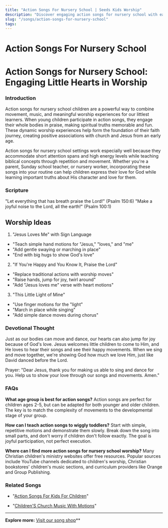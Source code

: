 ```yaml
---
title: "Action Songs For Nursery School | Seeds Kids Worship"
description: "Discover engaging action songs for nursery school with easy motions and biblical lessons. Perfect for children's worship, Sunday school, and family devotions."
slug: "/songs/action-songs-for-nursery-school"
tags:
---
```


# Action Songs For Nursery School

# Action Songs for Nursery School: Engaging Little Hearts in Worship

### Introduction
Action songs for nursery school children are a powerful way to combine movement, music, and meaningful worship experiences for our littlest learners. When young children participate in action songs, they engage their whole bodies in praise, making spiritual truths memorable and fun. These dynamic worship experiences help form the foundation of their faith journey, creating positive associations with church and Jesus from an early age.

Action songs for nursery school settings work especially well because they accommodate short attention spans and high energy levels while teaching biblical concepts through repetition and movement. Whether you're a parent, Sunday school teacher, or nursery worker, incorporating these songs into your routine can help children express their love for God while learning important truths about His character and love for them.

### Scripture
"Let everything that has breath praise the Lord!" (Psalm 150:6)
"Make a joyful noise to the Lord, all the earth!" (Psalm 100:1)

## Worship Ideas
1. "Jesus Loves Me" with Sign Language
- "Teach simple hand motions for "Jesus," "loves," and "me"
- "Add gentle swaying or marching in place"
- "End with big hugs to show God's love"

2. "If You're Happy and You Know It, Praise the Lord"
- "Replace traditional actions with worship moves"
- "Raise hands, jump for joy, twirl around"
- "Add "Jesus loves me" verse with heart motions"

3. "This Little Light of Mine"
- "Use finger motions for the "light"
- "March in place while singing"
- "Add simple dance moves during chorus"

### Devotional Thought
Just as our bodies can move and dance, our hearts can also jump for joy because of God's love. Jesus welcomes little children to come to Him, and He loves to hear their songs and see their happy movements. When we sing and move together, we're showing God how much we love Him, just like David danced before the Lord.

Prayer: "Dear Jesus, thank you for making us able to sing and dance for you. Help us to show your love through our songs and movements. Amen."

### FAQs

**What age group is best for action songs?**
Action songs are perfect for children ages 2-5, but can be adapted for both younger and older children. The key is to match the complexity of movements to the developmental stage of your group.

**How can I teach action songs to wiggly toddlers?**
Start with simple, repetitive motions and demonstrate them slowly. Break down the song into small parts, and don't worry if children don't follow exactly. The goal is joyful participation, not perfect execution.

**Where can I find more action songs for nursery school worship?**
Many Christian children's ministry websites offer free resources. Popular sources include YouTube channels dedicated to children's worship, Christian bookstores' children's music sections, and curriculum providers like Orange and Group Publishing.

### Related Songs

- "[Action Songs For Kids For Children](/songs/action-songs-for-kids-for-children/)"

- "[Children'S Church Music With Motions](/songs/children-s-church-music-with-motions/)"

---

**Explore more:** [Visit our song shop](https://seedskidsworship.com/shop)**

<!-- Schema Markup -->
<script type="application/ld+json">
{
  "@context": "https://schema.org",
  "@type": "MusicRecording",
  "name": "Action Songs For Nursery School",
  "byArtist": {
    "@type": "MusicGroup",
    "name": "Seeds Kids Worship"
  },
  "isFamilyFriendly": true,
  "url": "https://seedskidsworship.com/songs/action-songs-for-nursery-school/"
}
</script>